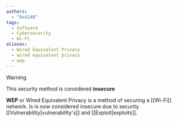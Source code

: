 ```yaml
---
authors:
  - "0x4248"
tags:
  - Software
  - Cybersecurity
  - Wi-Fi
aliases:
  - Wired Equivalent Privacy
  - wired equivalent privacy
  - wep
---
```

>[!Warning]
> This security method is considered **insecure**

**WEP** or Wired Equivalent Privacy is a method of securing a [[Wi-Fi]] network. Is is now considered insecure due to security [[Vulnerability|vulnerability's]] and [[Exploit|exploits]].